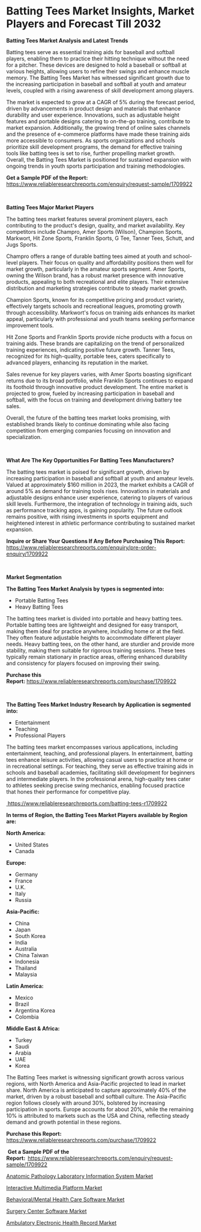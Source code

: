 <p><h1>Batting Tees Market Insights, Market Players and Forecast Till 2032</h1></p><p><strong>Batting Tees Market Analysis and Latest Trends</strong></p>
<p><p>Batting tees serve as essential training aids for baseball and softball players, enabling them to practice their hitting technique without the need for a pitcher. These devices are designed to hold a baseball or softball at various heights, allowing users to refine their swings and enhance muscle memory. The Batting Tees Market has witnessed significant growth due to the increasing participation in baseball and softball at youth and amateur levels, coupled with a rising awareness of skill development among players.</p><p>The market is expected to grow at a CAGR of 5% during the forecast period, driven by advancements in product design and materials that enhance durability and user experience. Innovations, such as adjustable height features and portable designs catering to on-the-go training, contribute to market expansion. Additionally, the growing trend of online sales channels and the presence of e-commerce platforms have made these training aids more accessible to consumers. As sports organizations and schools prioritize skill development programs, the demand for effective training tools like batting tees is set to rise, further propelling market growth. Overall, the Batting Tees Market is positioned for sustained expansion with ongoing trends in youth sports participation and training methodologies.</p></p>
<p><strong>Get a Sample PDF of the Report:&nbsp;</strong> <a href="https://www.reliableresearchreports.com/enquiry/request-sample/1709922?utm_campaign=83&utm_medium=2&utm_source=Github&utm_content=ia&utm_term=27032025&utm_id=batting-tees">https://www.reliableresearchreports.com/enquiry/request-sample/1709922</a></p>
<p>&nbsp;</p>
<p><strong>Batting Tees Major Market Players</strong></p>
<p><p>The batting tees market features several prominent players, each contributing to the product's design, quality, and market availability. Key competitors include Champro, Amer Sports (Wilson), Champion Sports, Markwort, Hit Zone Sports, Franklin Sports, G Tee, Tanner Tees, Schutt, and Jugs Sports.</p><p>Champro offers a range of durable batting tees aimed at youth and school-level players. Their focus on quality and affordability positions them well for market growth, particularly in the amateur sports segment. Amer Sports, owning the Wilson brand, has a robust market presence with innovative products, appealing to both recreational and elite players. Their extensive distribution and marketing strategies contribute to steady market growth.</p><p>Champion Sports, known for its competitive pricing and product variety, effectively targets schools and recreational leagues, promoting growth through accessibility. Markwort's focus on training aids enhances its market appeal, particularly with professional and youth teams seeking performance improvement tools.</p><p>Hit Zone Sports and Franklin Sports provide niche products with a focus on training aids. These brands are capitalizing on the trend of personalized training experiences, indicating positive future growth. Tanner Tees, recognized for its high-quality, portable tees, caters specifically to advanced players, enhancing its reputation in the market.</p><p>Sales revenue for key players varies, with Amer Sports boasting significant returns due to its broad portfolio, while Franklin Sports continues to expand its foothold through innovative product development. The entire market is projected to grow, fueled by increasing participation in baseball and softball, with the focus on training and development driving battery tee sales.</p><p>Overall, the future of the batting tees market looks promising, with established brands likely to continue dominating while also facing competition from emerging companies focusing on innovation and specialization.</p></p>
<p>&nbsp;</p>
<p><strong>What Are The Key Opportunities For Batting Tees Manufacturers?</strong></p>
<p><p>The batting tees market is poised for significant growth, driven by increasing participation in baseball and softball at youth and amateur levels. Valued at approximately $160 million in 2023, the market exhibits a CAGR of around 5% as demand for training tools rises. Innovations in materials and adjustable designs enhance user experience, catering to players of various skill levels. Furthermore, the integration of technology in training aids, such as performance tracking apps, is gaining popularity. The future outlook remains positive, with rising investments in sports equipment and heightened interest in athletic performance contributing to sustained market expansion.</p></p>
<p><strong>Inquire or Share Your Questions If Any Before Purchasing This Report:</strong> <a href="https://www.reliableresearchreports.com/enquiry/pre-order-enquiry/1709922?utm_campaign=83&utm_medium=2&utm_source=Github&utm_content=ia&utm_term=27032025&utm_id=batting-tees">https://www.reliableresearchreports.com/enquiry/pre-order-enquiry/1709922</a></p>
<p>&nbsp;</p>
<p><strong>Market Segmentation</strong></p>
<p><strong>The Batting Tees Market Analysis by types is segmented into:</strong></p>
<p><ul><li>Portable Batting Tees</li><li>Heavy Batting Tees</li></ul></p>
<p><p>The batting tees market is divided into portable and heavy batting tees. Portable batting tees are lightweight and designed for easy transport, making them ideal for practice anywhere, including home or at the field. They often feature adjustable heights to accommodate different player needs. Heavy batting tees, on the other hand, are sturdier and provide more stability, making them suitable for rigorous training sessions. These tees typically remain stationary in practice areas, offering enhanced durability and consistency for players focused on improving their swing.</p></p>
<p><strong>Purchase this Report:&nbsp;</strong><a href="https://www.reliableresearchreports.com/purchase/1709922?utm_campaign=83&utm_medium=2&utm_source=Github&utm_content=ia&utm_term=27032025&utm_id=batting-tees">https://www.reliableresearchreports.com/purchase/1709922</a></p>
<p>&nbsp;</p>
<p><strong>The Batting Tees Market Industry Research by Application is segmented into:</strong></p>
<p><ul><li>Entertainment</li><li>Teaching</li><li>Professional Players</li></ul></p>
<p><p>The batting tees market encompasses various applications, including entertainment, teaching, and professional players. In entertainment, batting tees enhance leisure activities, allowing casual users to practice at home or in recreational settings. For teaching, they serve as effective training aids in schools and baseball academies, facilitating skill development for beginners and intermediate players. In the professional arena, high-quality tees cater to athletes seeking precise swing mechanics, enabling focused practice that hones their performance for competitive play.</p></p>
<p><a href="https://www.reliableresearchreports.com/batting-tees-r1709922?utm_campaign=83&utm_medium=2&utm_source=Github&utm_content=ia&utm_term=27032025&utm_id=batting-tees">&nbsp;https://www.reliableresearchreports.com/batting-tees-r1709922</a></p>
<p><strong>In terms of Region, the Batting Tees Market Players available by Region are:</strong></p>
<p>
    <p> <strong> North America: </strong>
        <ul>
            <li>United States</li>
            <li>Canada</li>
        </ul>
        </p> 
    <p> <strong> Europe: </strong>
        <ul>
            <li>Germany</li>
            <li>France</li>
            <li>U.K.</li>
            <li>Italy</li>
            <li>Russia</li>
        </ul>
        </p> 
    <p> <strong> Asia-Pacific: </strong>
        <ul>
            <li>China</li>
            <li>Japan</li>
            <li>South Korea</li>
            <li>India</li>
            <li>Australia</li>
            <li>China Taiwan</li>
            <li>Indonesia</li>
            <li>Thailand</li>
            <li>Malaysia</li>
        </ul>
        </p> 
    <p> <strong> Latin America: </strong>
        <ul>
            <li>Mexico</li>
            <li>Brazil</li>
            <li>Argentina Korea</li>
            <li>Colombia</li>
        </ul>
        </p> 
    <p> <strong> Middle East & Africa: </strong>
        <ul>
            <li>Turkey</li>
            <li>Saudi</li>
            <li>Arabia</li>
            <li>UAE</li>
            <li>Korea</li>
        </ul>
    </p>
    </p>
<p><p>The Batting Tees market is witnessing significant growth across various regions, with North America and Asia-Pacific projected to lead in market share. North America is anticipated to capture approximately 40% of the market, driven by a robust baseball and softball culture. The Asia-Pacific region follows closely with around 30%, bolstered by increasing participation in sports. Europe accounts for about 20%, while the remaining 10% is attributed to markets such as the USA and China, reflecting steady demand and growth potential in these regions.</p></p>
<p><strong>Purchase this Report: </strong><a href="https://www.reliableresearchreports.com/purchase/1709922?utm_campaign=83&utm_medium=2&utm_source=Github&utm_content=ia&utm_term=27032025&utm_id=batting-tees">https://www.reliableresearchreports.com/purchase/1709922</a></p>
<p>&nbsp;<strong>Get a Sample PDF of the Report:&nbsp;&nbsp;</strong><a href="https://www.reliableresearchreports.com/enquiry/request-sample/1709922?utm_campaign=83&utm_medium=2&utm_source=Github&utm_content=ia&utm_term=27032025&utm_id=batting-tees">https://www.reliableresearchreports.com/enquiry/request-sample/1709922</a></p>
<p><strong></strong></p>
<p><p><a href="https://github.com/ioniafidian4/Market-Research-Report-List-1/blob/main/anatomic-pathology-laboratory-information-system-market.md?utm_campaign=83&utm_medium=2&utm_source=Github&utm_content=ia&utm_term=27032025&utm_id=batting-tees">Anatomic Pathology Laboratory Information System Market</a></p><p><a href="https://github.com/dumanelina6v/Market-Research-Report-List-1/blob/main/interactive-multimedia-platform-market.md?utm_campaign=83&utm_medium=2&utm_source=Github&utm_content=ia&utm_term=27032025&utm_id=batting-tees">Interactive Multimedia Platform Market</a></p><p><a href="https://github.com/welfmimon/Market-Research-Report-List-1/blob/main/behavioralmental-health-care-software-market.md?utm_campaign=83&utm_medium=2&utm_source=Github&utm_content=ia&utm_term=27032025&utm_id=batting-tees">Behavioral/Mental Health Care Software Market</a></p><p><a href="https://github.com/nkomdaumis16/Market-Research-Report-List-1/blob/main/surgery-center-software-market.md?utm_campaign=83&utm_medium=2&utm_source=Github&utm_content=ia&utm_term=27032025&utm_id=batting-tees">Surgery Center Software Market</a></p><p><a href="https://github.com/khifzaba/Market-Research-Report-List-1/blob/main/ambulatory-electronic-health-record-market.md?utm_campaign=83&utm_medium=2&utm_source=Github&utm_content=ia&utm_term=27032025&utm_id=batting-tees">Ambulatory Electronic Health Record Market</a></p></p>